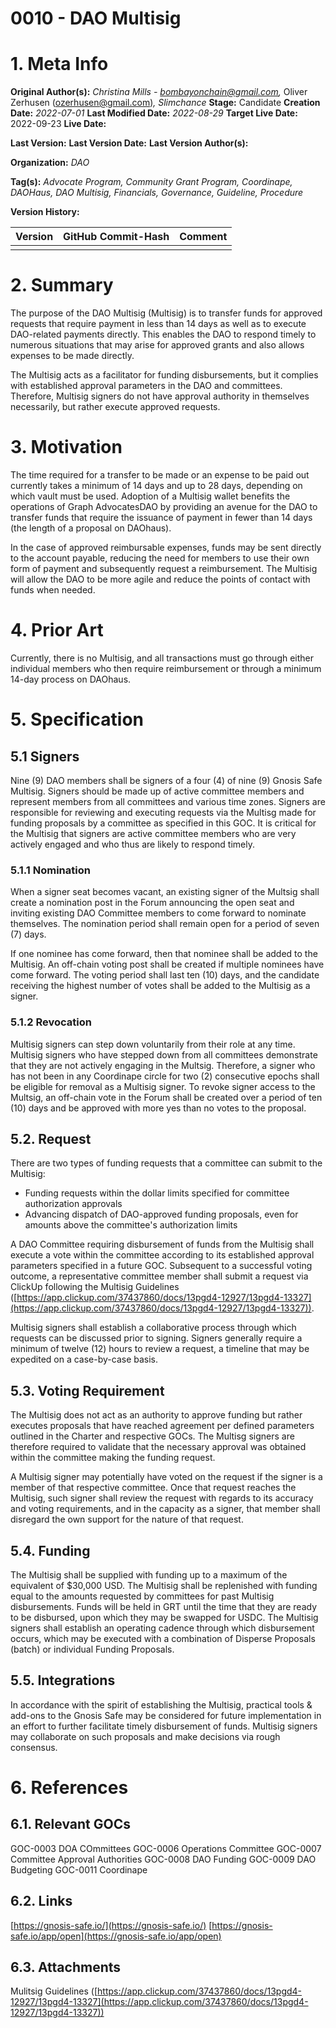 # 0010 - DAO Multisig

**1\. Meta Info**
=================
**Original Author(s):** _Christina Mills -_ [_bombayonchain@gmail.com_](mailto:bombayonchain@gmail.com)_,_ Oliver Zerhusen ([ozerhusen@gmail.com](mailto:ozerhusen@gmail.com))_, Slimchance_
**Stage:** Candidate
**Creation Date:** _2022-07-01_
**Last Modified Date:** _2022-08-29_
**Target Live Date:** 2022-09-23
**Live Date:** 

**Last Version:**
**Last Version Date:** 
**Last Version Author(s):**
  
**Organization:** _DAO_

**Tag(s):** _Advocate Program, Community Grant Program, Coordinape, DAOHaus, DAO Multisig, Financials, Governance, Guideline, Procedure_


**Version History:**

| **Version** | **GitHub Commit-Hash** | **Comment** |
| ---| ---| --- |
|  |  |  |

  

**2\. Summary**
===============

The purpose of the DAO Multisig (Multisig) is to transfer funds for approved requests that require payment in less than 14 days as well as to execute DAO-related payments directly. This enables the DAO to respond timely to numerous situations that may arise for approved grants and also allows expenses to be made directly.

  

The Multisig acts as a facilitator for funding disbursements, but it complies with established approval parameters in the DAO and committees. Therefore, Multisig signers do not have approval authority in themselves necessarily, but rather execute approved requests.

  

  

**3\. Motivation**
==================

The time required for a transfer to be made or an expense to be paid out currently takes a minimum of 14 days and up to 28 days, depending on which vault must be used. Adoption of a Multisig wallet benefits the operations of Graph AdvocatesDAO by providing an avenue for the DAO to transfer funds that require the issuance of payment in fewer than 14 days (the length of a proposal on DAOhaus).

  

In the case of approved reimbursable expenses, funds may be sent directly to the account payable, reducing the need for members to use their own form of payment and subsequently request a reimbursement. The Multisig will allow the DAO to be more agile and reduce the points of contact with funds when needed.

  

  

**4\. Prior Art**
=================

Currently, there is no Multisig, and all transactions must go through either individual members who then require reimbursement or through a minimum 14-day process on DAOhaus.

  

  

**5\. Specification**
=====================

  

5.1 Signers
-----------

Nine (9) DAO members shall be signers of a four (4) of nine (9) Gnosis Safe Multisig. Signers should be made up of active committee members and represent members from all committees and various time zones. Signers are responsible for reviewing and executing requests via the Multisg made for funding proposals by a committee as specified in this GOC. It is critical for the Multisig that signers are active committee members who are very actively engaged and who thus are likely to respond timely.

  

### 5.1.1 Nomination

When a signer seat becomes vacant, an existing signer of the Multsig shall create a nomination post in the Forum announcing the open seat and inviting existing DAO Committee members to come forward to nominate themselves. The nomination period shall remain open for a period of seven (7) days.

  

If one nominee has come forward, then that nominee shall be added to the Multisig. An off-chain voting post shall be created if multiple nominees have come forward. The voting period shall last ten (10) days, and the candidate receiving the highest number of votes shall be added to the Multisig as a signer.

  

### 5.1.2 Revocation

Multisig signers can step down voluntarily from their role at any time. Multisig signers who have stepped down from all committees demonstrate that they are not actively engaging in the Multsig. Therefore, a signer who has not been in any Coordinape circle for two (2) consecutive epochs shall be eligible for removal as a Multisig signer. To revoke signer access to the Multsig, an off-chain vote in the Forum shall be created over a period of ten (10) days and be approved with more yes than no votes to the proposal.

  

  

5.2. Request
------------

There are two types of funding requests that a committee can submit to the Multisig:

*   Funding requests within the dollar limits specified for committee authorization approvals
*   Advancing dispatch of DAO-approved funding proposals, even for amounts above the committee's authorization limits

  

A DAO Committee requiring disbursement of funds from the Multisig shall execute a vote within the committee according to its established approval parameters specified in a future GOC. Subsequent to a successful voting outcome, a representative committee member shall submit a request via ClickUp following the Multisig Guidelines ([https://app.clickup.com/37437860/docs/13pgd4-12927/13pgd4-13327](https://app.clickup.com/37437860/docs/13pgd4-12927/13pgd4-13327)).

Multisig signers shall establish a collaborative process through which requests can be discussed prior to signing. Signers generally require a minimum of twelve (12) hours to review a request, a timeline that may be expedited on a case-by-case basis.

5.3. Voting Requirement
-----------------------

The Multisig does not act as an authority to approve funding but rather executes proposals that have reached agreement per defined parameters outlined in the Charter and respective GOCs. The Multisg signers are therefore required to validate that the necessary approval was obtained within the committee making the funding request.

A Multisig signer may potentially have voted on the request if the signer is a member of that respective committee. Once that request reaches the Multisig, such signer shall review the request with regards to its accuracy and voting requirements, and in the capacity as a signer, that member shall disregard the own support for the nature of that request.

5.4. Funding
------------

The Multisig shall be supplied with funding up to a maximum of the equivalent of $30,000 USD. The Multisig shall be replenished with funding equal to the amounts requested by committees for past Multisig disbursements. Funds will be held in GRT until the time that they are ready to be disbursed, upon which they may be swapped for USDC. The Multisig signers shall establish an operating cadence through which disbursement occurs, which may be executed with a combination of Disperse Proposals (batch) or individual Funding Proposals.
  

5.5. Integrations
-----------------

In accordance with the spirit of establishing the Multisig, practical tools & add-ons to the Gnosis Safe may be considered for future implementation in an effort to further facilitate timely disbursement of funds. Multisig signers may collaborate on such proposals and make decisions via rough consensus.


**6\. References**
==================

**6.1. Relevant GOCs**
----------------------

GOC-0003 DOA COmmittees
GOC-0006 Operations Committee
GOC-0007 Committee Approval Authorities
GOC-0008 DAO Funding
GOC-0009 DAO Budgeting
GOC-0011 Coordinape

**6.2. Links**
--------------

[https://gnosis-safe.io/](https://gnosis-safe.io/)
[https://gnosis-safe.io/app/open](https://gnosis-safe.io/app/open)

**6.3. Attachments**
--------------------

Mulitsig Guidelines ([https://app.clickup.com/37437860/docs/13pgd4-12927/13pgd4-13327](https://app.clickup.com/37437860/docs/13pgd4-12927/13pgd4-13327))
